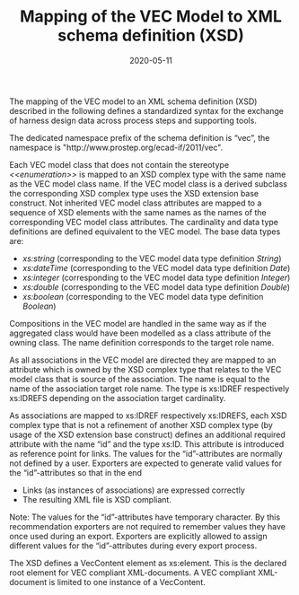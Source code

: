 ﻿---
title: Mapping of the VEC Model to XML schema definition (XSD)
toc: false
type: specs
layout:  package
date: "2020-05-11"
draft: false
specification: VEC
version: 1.2.0
documentType: "Recommendation"
elementType:  Package
menu:
  VEC-1.2.0:    
    parent: xml-representation-of-the-model
    identifier: xml-representation-of-the-model/mapping-of-the-vec-model-to-xml-schema-definition-xsd
    weight: 1012002 

# Prev/next pager order (if `docs_section_pager` enabled in `params.toml`)
weight: 1012002
---
<p> The mapping of the VEC model to an XML schema definition (XSD) described in the following defines a standardized syntax for the exchange of harness design data across process steps and supporting tools.      </p>      <p> The dedicated namespace prefix of the schema definition is &ldquo;vec&rdquo;, the namespace is &quot;http://www.prostep.org/ecad-if/2011/vec&quot;.      </p>      <p> Each VEC model class that does not contain the stereotype <i>&lt;&lt;enumeration&gt;&gt;</i> is mapped to an XSD complex type with the same name as the VEC model class name. If the VEC model class is a derived subclass the corresponding XSD complex type uses the XSD extension base construct. Not inherited VEC model class attributes are mapped to a sequence of XSD elements with the same names as the names of the corresponding VEC model class attributes. The cardinality and data type definitions are defined equivalent to the VEC model. The base data types are:      </p>      <ul>       <li> <i>xs:string</i> (corresponding to the VEC model data type definition <i>String</i>)        </li>       <li> <i>xs:dateTime</i> (corresponding to the VEC model data type definition <i>Date</i>)        </li>       <li> <i>xs:integer</i> (corresponding to the VEC model data type definition <i>Integer</i>)        </li>       <li> <i>xs:double</i> (corresponding to the VEC model data type definition <i>Double</i>)        </li>       <li> <i>xs:boolean</i> (corresponding to the VEC model data type definition <i>Boolean</i>)        </li>     </ul>     <p> Compositions in the VEC model are handled in the same way as if the aggregated class would have been modelled as a class attribute of the owning class. The name definition corresponds to the target role name.      </p>      <p> As all associations in the VEC model are directed they are mapped to an attribute which is owned by the XSD complex type that relates to the VEC model class that is source of the association. The name is equal to the name of the association target role name. The type is xs:IDREF respectively xs:IDREFS depending on the association target cardinality.      </p>      <p> As associations are mapped to xs:IDREF respectively xs:IDREFS, each XSD complex type that is not a refinement of another XSD complex type (by usage of the XSD extension base construct) defines an additional required attribute with the name &ldquo;id&rdquo; and the type xs:ID. This attribute is introduced as reference point for links. The values for the &ldquo;id&rdquo;-attributes are normally not defined by a user. Exporters are expected to generate valid values for the &ldquo;id&rdquo;-attributes so that in the end      </p>      <ul>       <li> Links (as instances of associations) are expressed correctly        </li>       <li> The resulting XML file is XSD compliant.        </li>     </ul>     <p> Note: The values for the &ldquo;id&rdquo;-attributes have temporary character. By this recommendation exporters are not required to remember values they have once used during an export. Exporters are explicitly allowed to assign different values for the &ldquo;id&rdquo;-attributes during every export process.      </p>      <p> The XSD defines a VecContent element as xs:element. This is the declared root element for VEC compliant XML-documents. A VEC compliant XML-document is limited to one instance of a VecContent.      </p>